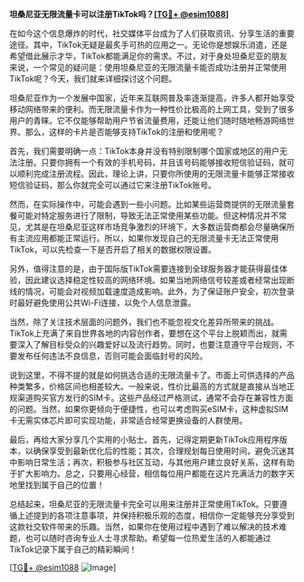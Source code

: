 **坦桑尼亚无限流量卡可以注册TikTok吗？[[TG💪+ @esim1088](https://t.me/s/esim1088)]**

在如今这个信息爆炸的时代，社交媒体平台成为了人们获取资讯、分享生活的重要途径。其中，TikTok无疑是最炙手可热的应用之一。无论你是想娱乐消遣，还是希望借此展示才华，TikTok都能满足你的需求。不过，对于身处坦桑尼亚的朋友来说，一个常见的疑问是：使用坦桑尼亚的无限流量卡能否成功注册并正常使用TikTok呢？今天，我们就来详细探讨这个问题。

坦桑尼亚作为一个发展中国家，近年来互联网普及率逐渐提高，许多人都开始享受移动网络带来的便利。而无限流量卡作为一种性价比极高的上网工具，受到了很多用户的青睐。它不仅能够帮助用户节省流量费用，还能让他们随时随地畅游网络世界。那么，这样的卡片是否能够支持TikTok的注册和使用呢？

首先，我们需要明确一点：TikTok本身并没有特别限制哪个国家或地区的用户无法注册。只要你拥有一个有效的手机号码，并且该号码能够接收短信验证码，就可以顺利完成注册流程。因此，理论上讲，只要你所使用的无限流量卡能够正常接收短信验证码，那么你就完全可以通过它来注册TikTok账号。

然而，在实际操作中，可能会遇到一些小问题。比如某些运营商提供的无限流量套餐可能对特定服务进行了限制，导致无法正常使用某些功能。但这种情况并不常见，尤其是在坦桑尼亚这样市场竞争激烈的环境下，大多数运营商都会尽量确保所有主流应用都能正常运行。所以，如果你发现自己的无限流量卡无法正常使用TikTok，可以先检查一下是否开启了相关的数据权限设置。

另外，值得注意的是，由于国际版TikTok需要连接到全球服务器才能获得最佳体验，因此建议选择稳定性较高的网络环境。如果当地网络信号较差或者经常出现断线的情况，可能会对视频加载速度造成影响。此外，为了保证账户安全，初次登录时最好避免使用公共Wi-Fi连接，以免个人信息泄露。

当然，除了关注技术层面的问题外，我们也不能忽视文化差异所带来的挑战。TikTok上充满了来自世界各地的内容创作者，要想在这个平台上脱颖而出，就需要深入了解目标受众的兴趣爱好以及流行趋势。同时，也要注意遵守平台规则，不要发布任何违法不良信息，否则可能会面临封号的风险。

说到这里，不得不提的就是如何挑选合适的无限流量卡了。市面上可供选择的产品种类繁多，价格区间也相差较大。一般来说，性价比最高的方式就是直接从当地正规渠道购买官方发行的SIM卡。这些产品经过严格测试，通常不会存在兼容性方面的问题。当然，如果你更倾向于便捷性，也可以考虑购买eSIM卡，这种虚拟SIM卡无需实体芯片即可实现功能，非常适合经常更换设备的人群使用。

最后，再给大家分享几个实用的小贴士。首先，记得定期更新TikTok应用程序版本，以确保享受到最新优化后的性能；其次，合理规划每日使用时间，避免沉迷其中影响日常生活；再次，积极参与社区互动，与其他用户建立良好关系，这样有助于扩大影响力。总之，只要用心经营，相信每位用户都能在这片充满活力的数字天地里找到属于自己的位置！

总结起来，坦桑尼亚的无限流量卡完全可以用来注册并正常使用TikTok。只要遵循上述提到的各项注意事项，并保持积极乐观的态度，相信你一定能够充分享受到这款社交软件带来的乐趣。当然，如果你在使用过程中遇到了难以解决的技术难题，也可以随时咨询专业人士寻求帮助。希望每一位热爱生活的人都能通过TikTok记录下属于自己的精彩瞬间！

[[TG💪+ @esim1088](https://t.me/s/esim1088) ![Image](https://i.postimg.cc/4NQfJmqS/Snipaste-2025-05-13-00-14-12.png)]